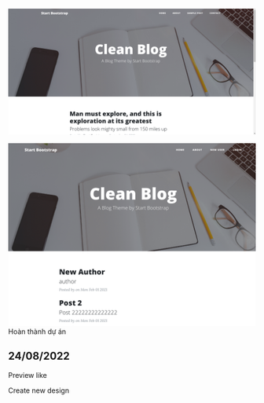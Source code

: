 ![](image/1.png)

![](image/2.png)
Hoàn thành dự án

## 24/08/2022
Preview like

Create new design


